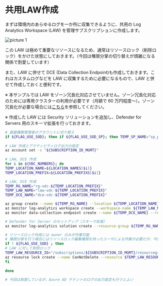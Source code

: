 # 共用LAW作成

まずは環境内のあらゆるログを一か所に収集できるように、共用の Log Analytics Workspace (LAW) を管理サブスクリプションに作成します。

![picture 1](./images/ff52279659b467d74e7a877c25b5d8bf88760e379492be0e58a4549cb4d7f1e4.png)  

この LAW は極めて重要なリソースになるため、通常はリソースロック（削除ロック）をかけた状態にしておきます。（今回は権限分掌の切り替えが煩雑になる関係で割愛しています）

また、LAW に併せて DCE (Data Collection Endpoint)も作成しておきます。これはカスタムログなどを LAW に収集するために必要になるもので、LAW と併せて作成しておくと便利です。

※ 本サンプルでは LAW をゾーン冗長化対応させていません。ゾーン冗長化対応のためには専用クラスターの利用が必要です（月額で 60 万円程度～）。ゾーン冗長化が必要な場合には[こちら](https://learn.microsoft.com/ja-jp/azure/azure-monitor/logs/logs-dedicated-clusters?tabs=azure-portal)を参照してください。

※ 作成した LAW には Security ソリューションを追加し、Defender for Servers 用のスキーマ拡張を行っておきます。

```bash
# 基盤構築管理者のアカウントに切り替え
if ${FLAG_USE_SOD}; then if ${FLAG_USE_SOD_SP}; then TEMP_SP_NAME="sp_plat_dev"; az login --service-principal --username ${SP_APP_IDS[${TEMP_SP_NAME}]} --password ${SP_PWDS[${TEMP_SP_NAME}]} --tenant ${PRIMARY_DOMAIN_NAME} --allow-no-subscriptions; else az account clear; az login -u "user_plat_dev@${PRIMARY_DOMAIN_NAME}" -p "${ADMIN_PASSWORD}"; fi; fi
 
# LAW 作成とアクティビティログ出力の設定
az account set -s "${SUBSCRIPTION_ID_MGMT}"
 
# LAW, DCE 作成
for i in ${VDC_NUMBERS}; do
TEMP_LOCATION_NAME=${LOCATION_NAMES[$i]}
TEMP_LOCATION_PREFIX=${LOCATION_PREFIXS[$i]}

# LAW, DCE 作成
TEMP_RG_NAME="rg-vdc-${TEMP_LOCATION_PREFIX}"
TEMP_LAW_NAME="law-vdc-${TEMP_LOCATION_PREFIX}"
TEMP_DCE_NAME="dce-vdc-${TEMP_LOCATION_PREFIX}"

az group create --name ${TEMP_RG_NAME} --location ${TEMP_LOCATION_NAME}
az monitor log-analytics workspace create --workspace-name ${TEMP_LAW_NAME} --resource-group ${TEMP_RG_NAME} --location ${TEMP_LOCATION_NAME} --retention-time 90
az monitor data-collection endpoint create --name ${TEMP_DCE_NAME} --resource-group ${TEMP_RG_NAME} --public-network-access Enabled

# Defender for Server のセットアップ（スキーマ拡張）
az monitor log-analytics solution create --resource-group ${TEMP_RG_NAME} --workspace ${TEMP_LAW_NAME} --solution-type Security 

# リソースロック作成には owner のみが作業可能
# 権限分掌を行う場合にはリソースロック編集権限を持ったユーザによる作業が必要だが、今回は簡単のためスキップする
if ! ${FLAG_USE_SOD} ; then 
# LAW に対して削除ロック
TEMP_LAW_RESOURCE_ID="/subscriptions/${SUBSCRIPTION_ID_MGMT}/resourcegroups/rg-vdc-${TEMP_LOCATION_PREFIX}/providers/microsoft.operationalinsights/workspaces/${TEMP_LAW_NAME}"
az resource lock create --name CanNotDelete --resource $TEMP_LAW_RESOURCE_ID --lock-type CanNotDelete
fi
 
done
 
# 今回は割愛しているが、Azure AD テナントのログの出力設定も行うとよい

```
